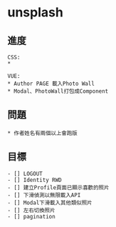 # unsplash
## 進度
```
CSS: 
* 

VUE:
* Author PAGE 載入Photo Wall
* Modal、PhotoWall打包成Component
```

## 問題
```
* 作者姓名有兩個以上會跑版
```

## 目標
```
- [] LOGOUT
- [] Identity RWD
- [] 建立Profile頁面已顯示喜歡的照片
- [] 下滑偵測以無限載入API
- [] Modal下滑載入其他類似照片
- [] 左右切換照片
- [] pagination
```